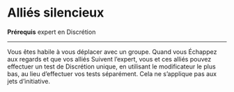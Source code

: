 # Alliés silencieux

<p><strong>Prérequis</strong> expert en Discrétion</p>
<hr>
<p>Vous êtes habile à vous déplacer avec un groupe. Quand vous Échappez aux regards et que vos alliés Suivent l’expert, vous et ces alliés pouvez effectuer un test de Discrétion unique, en utilisant le modificateur le plus bas, au lieu d’effectuer vos tests séparément. Cela ne s’applique pas aux jets d’initiative.</p>